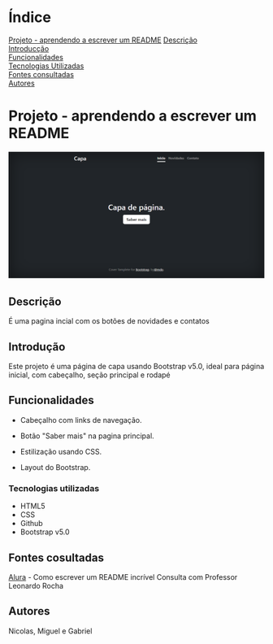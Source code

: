 # Índice

[Projeto - aprendendo a escrever um README](#projeto---aprendendo-a-escrever-um-readme) 
[Descrição](#descri%C3%A7%C3%A3o)  
[Introducção](#introduc%C3%A7%C3%A3o)  
[Funcionalidades](#funcionalidades)  
[Tecnologias Utilizadas](#tecnologias-utilizadas)  
[Fontes consultadas](#fontes-consultadas)  
[Autores](https://github.com/miguelitto16/portifolio-pessoal#autores)  

# Projeto - aprendendo a escrever um README

![Imagem](https://github.com/miguelitto16/portifolio-pessoal/blob/main/Img/tela.png)

## Descrição
É uma pagina incial com os botões de novidades e contatos
## Introdução
Este projeto é uma página de capa  usando Bootstrap v5.0, ideal para página inicial, com cabeçalho, seção principal e rodapé
## Funcionalidades
* Cabeçalho com links de navegação.

* Botão "Saber mais" na pagina principal.

* Estilização usando CSS.

* Layout do Bootstrap.
### Tecnologias utilizadas
* HTML5
* CSS
* Github
* Bootstrap v5.0
## Fontes cosultadas
 [Alura](https://www.alura.com.br/artigos/escrever-bom-readme) - Como escrever um README incrível
 Consulta com Professor Leonardo Rocha
## Autores
Nicolas, Miguel e Gabriel
